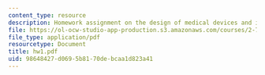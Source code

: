 ```yaml
---
content_type: resource
description: Homework assignment on the design of medical devices and implants.
file: https://ol-ocw-studio-app-production.s3.amazonaws.com/courses/2-782j-design-of-medical-devices-and-implants-spring-2006/98648427d0695b8170debcaa1d823a41_hw1.pdf
file_type: application/pdf
resourcetype: Document
title: hw1.pdf
uid: 98648427-d069-5b81-70de-bcaa1d823a41
---
```

